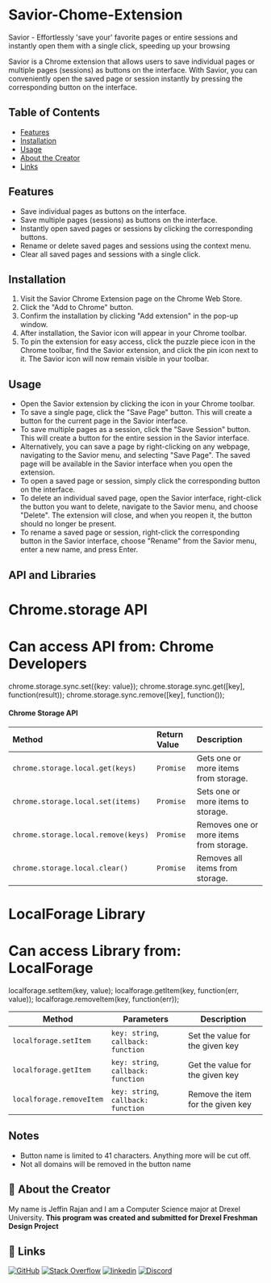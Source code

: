 # Savior-Chome-Extension

Savior - Effortlessly 'save your' favorite pages or entire sessions and instantly open them with a single click, speeding up your browsing


Savior is a Chrome extension that allows users to save individual pages or multiple pages (sessions) as buttons on the interface. With Savior, you can conveniently open the saved page or session instantly by pressing the corresponding button on the interface.

## Table of Contents
* [Features](#features)
* [Installation](#installation)
* [Usage](#usage)
* [About the Creator](#-about-the-creator)
* [Links](#-links)

## Features
* Save individual pages as buttons on the interface.
* Save multiple pages (sessions) as buttons on the interface.
* Instantly open saved pages or sessions by clicking the corresponding buttons.
* Rename or delete saved pages and sessions using the context menu.
* Clear all saved pages and sessions with a single click.

## Installation
1. Visit the Savior Chrome Extension page on the Chrome Web Store.
2. Click the "Add to Chrome" button.
3. Confirm the installation by clicking "Add extension" in the pop-up window.
4. After installation, the Savior icon will appear in your Chrome toolbar.
5. To pin the extension for easy access, click the puzzle piece icon in the Chrome toolbar, find the Savior extension, and click the pin icon next to it. The Savior icon will now remain visible in your toolbar.

## Usage
* Open the Savior extension by clicking the icon in your Chrome toolbar.
* To save a single page, click the "Save Page" button. This will create a button for the current page in the Savior interface.
* To save multiple pages as a session, click the "Save Session" button. This will create a button for the entire session in the Savior interface.
* Alternatively, you can save a page by right-clicking on any webpage, navigating to the Savior menu, and selecting "Save Page". The saved page will be available in the Savior interface when you open the extension.
* To open a saved page or session, simply click the corresponding button on the interface.
* To delete an individual saved page, open the Savior interface, right-click the button you want to delete, navigate to the Savior menu, and choose "Delete". The extension will close, and when you reopen it, the button should no longer be present.
* To rename a saved page or session, right-click the corresponding button in the Savior interface, choose "Rename" from the Savior menu, enter a new name, and press Enter.

## API and Libraries
# Chrome.storage API
# Can access API from: Chrome Developers

chrome.storage.sync.set({key: value});
chrome.storage.sync.get([key], function(result));
chrome.storage.sync.remove([key], function());

#### Chrome Storage API

| Method       | Return Value  | Description                                                                                                       |
| :----------- | :----------- | :---------------------------------------------------------------------------------------------------------------- |
| `chrome.storage.local.get(keys)` | `Promise` | Gets one or more items from storage.|
| `chrome.storage.local.set(items)` | `Promise` | Sets one or more items to storage.|
| `chrome.storage.local.remove(keys)` | `Promise` | Removes one or more items from storage.|
| `chrome.storage.local.clear()` | `Promise` | Removes all items from storage.|

# LocalForage Library
# Can access Library from: LocalForage

localforage.setItem(key, value);
localforage.getItem(key, function(err, value));
localforage.removeItem(key, function(err));

| Method         | Parameters                                      | Description                                           |
| -------------- | ----------------------------------------------- | ----------------------------------------------------- |
| `localforage.setItem` | `key: string`, `callback: function` | Set the value for the given key |
| `localforage.getItem` | `key: string`, `callback: function` | Get the value for the given key |
| `localforage.removeItem` | `key: string`, `callback: function` | Remove the item for the given key |

## Notes
* Button name is limited to 41 characters. Anything more will be cut off.
* Not all domains will be removed in the button name

## 🚀 About the Creator
My name is Jeffin Rajan and I am a Computer Science major at Drexel University. **This program was created and submitted for Drexel Freshman Design Project**


## 🔗 Links
[![GitHub](https://img.shields.io/badge/github-%23121011.svg?style=for-the-badge&logo=github&logoColor=white)](http://www.github.com/JeffinKR924)
[![Stack Overflow](https://img.shields.io/badge/-Stackoverflow-FE7A16?style=for-the-badge&logo=stack-overflow&logoColor=white)](https://www.stackoverflow.com/users/19504427/jeffin-rajan)
[![linkedin](https://img.shields.io/badge/linkedin-0A66C2?style=for-the-badge&logo=linkedin&logoColor=white)](https://www.linkedin.com/in/jeffin-k-rajan/)
[![Discord](https://img.shields.io/badge/discord-%237289DA.svg?style=for-the-badge&logo=discord&logoColor=white)](https://discordapp.com/users/750429356739788933/)